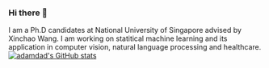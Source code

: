 ### Hi there 👋
I am a Ph.D candidates at National University of Singapore advised by Xinchao Wang. I am working on statitical machine learning and its application in computer vision, natural language processing and healthcare.
[![adamdad's GitHub stats](https://github-readme-stats.vercel.app/api?username=adamdad&show_icons=true&theme=merko)](https://github.com/adamdad/github-readme-stats)
